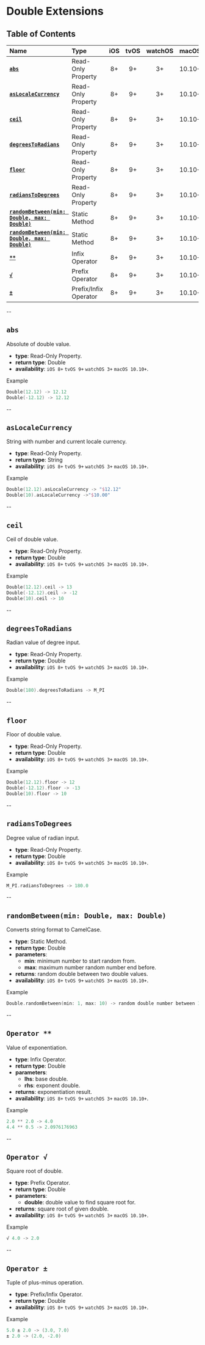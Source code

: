# Double Extensions


## Table of Contents
| Name | Type | iOS | tvOS | watchOS | macOS |
|:--- | :--- | :---: | :---: | :---: | :---: |
| [**`abs`**](#abs) | Read-Only Property | 8+ | 9+ | 3+ | 10.10+ |
| [**`asLocaleCurrency`**](#aslocalecurrency) | Read-Only Property | 8+ | 9+ | 3+ | 10.10+ |
| [**`ceil`**](#ceil) | Read-Only Property | 8+ | 9+ | 3+ | 10.10+ |
| [**`degreesToRadians`**](#degreestoradians) | Read-Only Property | 8+ | 9+ | 3+ | 10.10+ |
| [**`floor`**](#floor) | Read-Only Property | 8+ | 9+ | 3+ | 10.10+ |
| [**`radiansToDegrees`**](#radianstodegrees) | Read-Only Property | 8+ | 9+ | 3+ | 10.10+ |
| [**`randomBetween(min: Double, max: Double)`**](#) | Static Method | 8+ | 9+ | 3+ | 10.10+ |
| [**`randomBetween(min: Double, max: Double)`**](#randombetweenmin-double-max-double) | Static Method | 8+ | 9+ | 3+ | 10.10+ |
| [**` ** `**](#operator-) | Infix Operator | 8+ | 9+ | 3+ | 10.10+ |
| [**`√`**](#operator--1) | Prefix Operator | 8+ | 9+ | 3+ | 10.10+ |
| [**`±`**](#operator--2) | Prefix/Infix Operator | 8+ | 9+ | 3+ | 10.10+ |


--


## `abs`
Absolute of double value.

 - **type**: Read-Only Property.
 - **return type**: Double
 - **availability**: `iOS 8+` `tvOS 9+` `watchOS 3+` `macOS 10.10+`.

Example

```swift
Double(12.12) -> 12.12
Double(-12.12) -> 12.12
```


--


## `asLocaleCurrency`
String with number and current locale currency.

 - **type**: Read-Only Property.
 - **return type**: String
 - **availability**: `iOS 8+` `tvOS 9+` `watchOS 3+` `macOS 10.10+`.

Example

```swift
Double(12.12).asLocaleCurrency -> "$12.12"
Double(10).asLocaleCurrency ->"$10.00"
```


--


## `ceil`
Ceil of double value.

 - **type**: Read-Only Property.
 - **return type**: Double
 - **availability**: `iOS 8+` `tvOS 9+` `watchOS 3+` `macOS 10.10+`.

Example

```swift
Double(12.12).ceil -> 13
Double(-12.12).ceil -> -12
Double(10).ceil -> 10
```


--



## `degreesToRadians`
Radian value of degree input.

 - **type**: Read-Only Property.
 - **return type**: Double
 - **availability**: `iOS 8+` `tvOS 9+` `watchOS 3+` `macOS 10.10+`.

Example

```swift
Double(180).degreesToRadians -> M_PI
```


--


## `floor`
Floor of double value.

 - **type**: Read-Only Property.
 - **return type**: Double
 - **availability**: `iOS 8+` `tvOS 9+` `watchOS 3+` `macOS 10.10+`.

Example

```swift
Double(12.12).floor -> 12
Double(-12.12).floor -> -13
Double(10).floor -> 10
```


--


## `radiansToDegrees`
Degree value of radian input.

 - **type**: Read-Only Property.
 - **return type**: Double
 - **availability**: `iOS 8+` `tvOS 9+` `watchOS 3+` `macOS 10.10+`.

Example

```swift
M_PI.radiansToDegrees -> 180.0
```


--


## `randomBetween(min: Double, max: Double)`
Converts string format to CamelCase.

 - **type**: Static Method.
 - **return type**: Double
 - **parameters**:
 	- **min**: minimum number to start random from.
 	- **max**: maximum number random number end before.
 - **returns**: random double between two double values. 
 - **availability**: `iOS 8+` `tvOS 9+` `watchOS 3+` `macOS 10.10+`.

Example

```swift
Double.randomBetween(min: 1, max: 10) -> random double number between 1 and 10
```


--


## `Operator **`
Value of exponentiation.

 - **type**: Infix Operator.
 - **return type**: Double
 - **parameters**:
 	- **lhs**: base double.
 	- **rhs**: exponent double.
 - **returns**: exponentiation result.
 - **availability**: `iOS 8+` `tvOS 9+` `watchOS 3+` `macOS 10.10+`.

Example

```swift
2.0 ** 2.0 -> 4.0
4.4 ** 0.5 -> 2.0976176963
```


--


## `Operator √`
Square root of double.

 - **type**: Prefix Operator.
 - **return type**: Double
 - **parameters**:
 	- **double**: double value to find square root for.
 - **returns**: square root of given double.
 - **availability**: `iOS 8+` `tvOS 9+` `watchOS 3+` `macOS 10.10+`.

Example

```swift
√ 4.0 -> 2.0
```


--


## `Operator ±`
Tuple of plus-minus operation.

 - **type**: Prefix/Infix Operator.
 - **return type**: Double
 - **availability**: `iOS 8+` `tvOS 9+` `watchOS 3+` `macOS 10.10+`.

Example

```swift
5.0 ± 2.0 -> (3.0, 7.0)
± 2.0 -> (2.0, -2.0)
```

